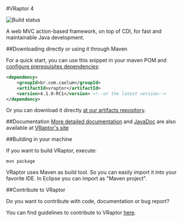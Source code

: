 #VRaptor 4

![Build status](https://secure.travis-ci.org/caelum/vraptor4.png)

A web MVC action-based framework, on top of CDI, for fast and maintainable Java development. 

##Downloading directly or using it through Maven

For a quick start, you can use this snippet in your maven POM and [configure prerequisites dependencies](http://www.vraptor.org/en/docs/dependencies-and-prerequisites/):

```xml
<dependency>
    <groupId>br.com.caelum</groupId>
    <artifactId>vraptor</artifactId>
    <version>4.1.0-RC1</version> <!--or the latest version-->
</dependency>
```


Or you can download it directly [at our artifacts repository](https://bintray.com/caelum/VRaptor4/br.com.caelum.vraptor).

##Documentation
[More detailed documentation](http://www.vraptor.org/en/docs/one-minute-guide/) and [JavaDoc](http://www.vraptor.org/javadoc/) are also available at [VRaptor's site](http://www.vraptor.org/en/)


##Building in your machine

If you want to build VRaptor, execute:

	mvn package

VRaptor uses Maven as build tool. So you can easily import it into your favorite IDE. In Eclipse you can import as "Maven project".

##Contribute to VRaptor

Do you want to contribute with code, documentation or bug report?

You can find guidelines to contribute to VRaptor [here](http://vraptor.caelum.com.br/en/docs/how-to-contribute/ "Contribute").

